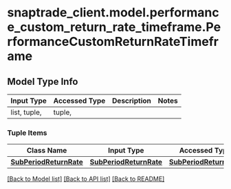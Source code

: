 # snaptrade_client.model.performance_custom_return_rate_timeframe.PerformanceCustomReturnRateTimeframe

## Model Type Info
Input Type | Accessed Type | Description | Notes
------------ | ------------- | ------------- | -------------
list, tuple,  | tuple,  |  | 

### Tuple Items
Class Name | Input Type | Accessed Type | Description | Notes
------------- | ------------- | ------------- | ------------- | -------------
[**SubPeriodReturnRate**](SubPeriodReturnRate.md) | [**SubPeriodReturnRate**](SubPeriodReturnRate.md) | [**SubPeriodReturnRate**](SubPeriodReturnRate.md) |  | 

[[Back to Model list]](../../README.md#documentation-for-models) [[Back to API list]](../../README.md#documentation-for-api-endpoints) [[Back to README]](../../README.md)

